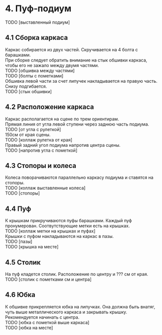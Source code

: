 # 4. Пуф-подиум
TODO [выставленный подиум]
## 4.1 Сборка каркаса
Каркас собирается из двух частей. Скручивается на 4 болта с барашками.\
При сборке следует обратить внимание на стык обшивки каркаса, чтобы его не зажало между двумя частями.\
TODO [обшивка между частями]\
TODO [болты с пометками]\
Обшивка левой части за счет липучек накладывается на правую часть. Снизу подгибается.\
TODO [стык обшивки]
## 4.2 Расположение каркаса
Каркас располагается на сцене по трем ориентирам.\
Прямая линия от угла левой ступени через заднюю часть подиума.\
TODO [от угла с рулеткой]\
150см от края сцены.\
TODO [коллаж рулетка от края]\
Правый задний угол подиума напротив центра сцены.\
TODO [напротив угла с пометкой]
## 4.3 Стопоры и колеса
Колеса поворачиваются параллельно каркасу подиума и ставятся на стопоры.\
TODO [коллаж выставленные колеса]\
TODO [стопоры]
## 4.4 Пуф
К крышкам прикручиваются пуфы барашками. Каждый пуф пронумерован. Соотвутствующие метки есть на крышках.\
TODO [коллаж метки на крышках и пуфах]\
Крышки с пуфом накладываются на каркас в пазы.\
TODO [пазы]\
TODO [крышка на месте]
## 4.5 Столик
На пуф кладется столик. Расположение по центру и ??? см от края.\
TODO [столик с пометками см и центра]
## 4.6 Юбка
К обшивке прикрепляется юбка на липучках. Она должна быть внатяг, чуть выше металлического каркаса и закрывать крышку.\
Рекомендуется начинать с центра.\
TODO [юбка с пометкой выше каркаса]\
TODO [юбка на месте]